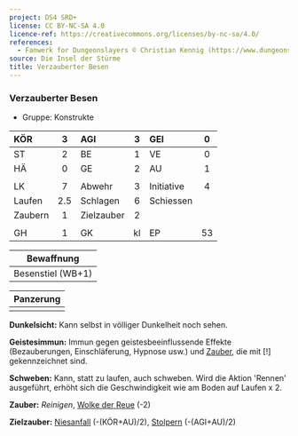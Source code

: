 ```yaml
---
project: DS4 SRD+
license: CC BY-NC-SA 4.0
licence-ref: https://creativecommons.org/licenses/by-nc-sa/4.0/
references: 
  - Fanwerk for Dungeonslayers © Christian Kennig (https://www.dungeonslayers.net/)
source: Die Insel der Stürme
title: Verzauberter Besen
---
```


### Verzauberter Besen

- Gruppe: Konstrukte

| KÖR     |  3  | AGI        |  3  | GEI        |  0  |
| :------ | :-: | :--------- | :-: | :--------- | :-: |
| ST      |  2  | BE         |  1  | VE         |  0  |
| HÄ      |  0  | GE         |  2  | AU         |  1  |
|         |     |            |     |            |     |
| LK      |  7  | Abwehr     |  3  | Initiative |  4  |
| Laufen  | 2.5 | Schlagen   |  6  | Schiessen  |     |
| Zaubern |  1  | Zielzauber |  2  |            |     |
|         |     |            |     |            |     |
| GH      |  1  | GK         | kl  | EP         | 53  |

|    Bewaffnung     |
| :---------------: |
| Besenstiel (WB+1) |

| Panzerung |
| :-------: |
|           |

**Dunkelsicht:** Kann selbst in völliger Dunkelheit noch sehen.

**Geistesimmun:** Immun gegen geistesbeeinflussende Effekte (Bezauberungen, Einschläferung, Hypnose usw.) und [Zauber](../../fanwerk/zauber/zauber.md), die mit [!] gekennzeichnet sind.

**Schweben:** Kann, statt zu laufen, auch schweben. Wird die Aktion 'Rennen' ausgeführt, erhöht sich die Geschwindigkeit wie am Boden auf Laufen x 2.

**Zauber:** _Reinigen_, [Wolke der Reue](../../grw/zauber/wolke-der-reue.md) (-2)

**Zielzauber:** [Niesanfall](../../grw/zauber/niesanfall.md) (-(KÖR+AU)/2), [Stolpern](../../grw/zauber/stolpern.md) (-(AGI+AU)/2)

